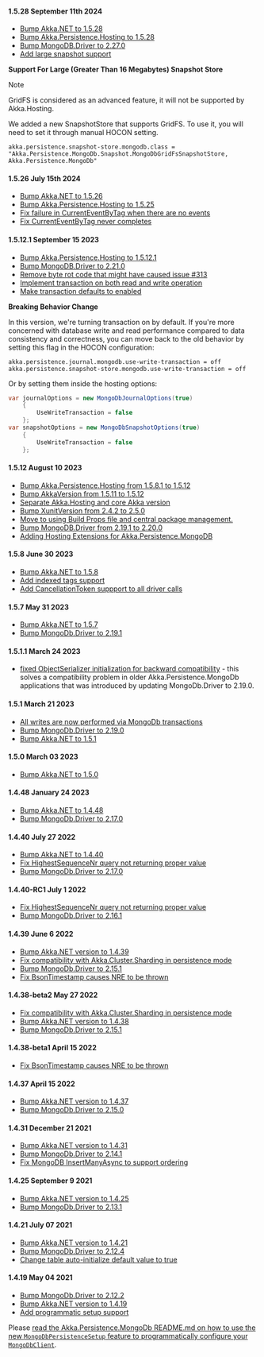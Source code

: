 #### 1.5.28 September 11th 2024 ####

* [Bump Akka.NET to 1.5.28](https://github.com/akkadotnet/akka.net/releases/tag/1.5.28)
* [Bump Akka.Persistence.Hosting to 1.5.28](https://github.com/akkadotnet/Akka.Hosting/releases/tag/1.5.28)
* [Bump MongoDB.Driver to 2.27.0](https://github.com/akkadotnet/Akka.Persistence.MongoDB/pull/380)
* [Add large snapshot support](https://github.com/akkadotnet/Akka.Persistence.MongoDB/pull/383)

**Support For Large (Greater Than 16 Megabytes) Snapshot Store**

> [!NOTE]
> 
> GridFS is considered as an advanced feature, it will not be supported by Akka.Hosting.

We added a new SnapshotStore that supports GridFS. To use it, you will need to set it through manual HOCON setting.

```text
akka.persistence.snapshot-store.mongodb.class = "Akka.Persistence.MongoDb.Snapshot.MongoDbGridFsSnapshotStore, Akka.Persistence.MongoDb"
```

#### 1.5.26 July 15th 2024 ####

* [Bump Akka.NET to 1.5.26](https://github.com/akkadotnet/akka.net/releases/tag/1.5.26)
* [Bump Akka.Persistence.Hosting to 1.5.25](https://github.com/akkadotnet/Akka.Hosting/releases/tag/1.5.25)
* [Fix failure in CurrentEventByTag when there are no events](https://github.com/akkadotnet/Akka.Persistence.MongoDB/pull/374)
* [Fix CurrentEventByTag never completes](https://github.com/akkadotnet/Akka.Persistence.MongoDB/pull/379)

#### 1.5.12.1 September 15 2023 ####

* [Bump Akka.Persistence.Hosting to 1.5.12.1](https://github.com/akkadotnet/Akka.Hosting/releases/tag/1.5.12.1)
* [Bump MongoDB.Driver to 2.21.0](https://github.com/akkadotnet/Akka.Persistence.MongoDB/pull/339)
* [Remove byte rot code that might have caused issue #313](https://github.com/akkadotnet/Akka.Persistence.MongoDB/pull/347)
* [Implement transaction on both read and write operation](https://github.com/akkadotnet/Akka.Persistence.MongoDB/pull/347)
* [Make transaction defaults to enabled](https://github.com/akkadotnet/Akka.Persistence.MongoDB/pull/348)

**Breaking Behavior Change**

In this version, we're turning transaction on by default. If you're more concerned with database write and read performance compared to data consistency and correctness, you can move back to the old behavior by setting this flag in the HOCON configuration:

```hocon
akka.persistence.journal.mongodb.use-write-transaction = off
akka.persistence.snapshot-store.mongodb.use-write-transaction = off
```

Or by setting them inside the hosting options:

```csharp
var journalOptions = new MongoDbJournalOptions(true) 
    {
        UseWriteTransaction = false
    };
var snapshotOptions = new MongoDbSnapshotOptions(true)
    {
        UseWriteTransaction = false
    };
```

#### 1.5.12 August 10 2023 ####

* [Bump Akka.Persistence.Hosting from 1.5.8.1 to 1.5.12](https://github.com/akkadotnet/Akka.Persistence.MongoDB/pull/337)
* [Bump AkkaVersion from 1.5.11 to 1.5.12](https://github.com/akkadotnet/Akka.Persistence.MongoDB/pull/336)
* [Separate Akka.Hosting and core Akka version](https://github.com/akkadotnet/Akka.Persistence.MongoDB/pull/335)
* [Bump XunitVersion from 2.4.2 to 2.5.0](https://github.com/akkadotnet/Akka.Persistence.MongoDB/pull/332)
* [Move to using Build Props file and central package management.](https://github.com/akkadotnet/Akka.Persistence.MongoDB/pull/333)
* [Bump MongoDB.Driver from 2.19.1 to 2.20.0](https://github.com/akkadotnet/Akka.Persistence.MongoDB/pull/326)
* [Adding Hosting Extensions for Akka.Persistence.MongoDB](https://github.com/akkadotnet/Akka.Persistence.MongoDB/pull/331)
 
#### 1.5.8 June 30 2023 ####

* [Bump Akka.NET to 1.5.8](https://github.com/akkadotnet/akka.net/releases/tag/1.5.8)
* [Add indexed tags support](https://github.com/akkadotnet/Akka.Persistence.MongoDB/pull/318)
* [Add CancellationToken suppport to all driver calls](https://github.com/akkadotnet/Akka.Persistence.MongoDB/pull/328)

#### 1.5.7 May 31 2023 ####

* [Bump Akka.NET to 1.5.7](https://github.com/akkadotnet/akka.net/releases/tag/1.5.7)
* [Bump MongoDb.Driver to 2.19.1](https://github.com/akkadotnet/Akka.Persistence.MongoDB/pull/311)

#### 1.5.1.1 March 24 2023 ####

* [fixed ObjectSerializer initialization for backward compatibility](https://github.com/akkadotnet/Akka.Persistence.MongoDB/pull/310) - this solves a compatibility problem in older Akka.Persistence.MongoDb applications that was introduced by updating MongoDb.Driver to 2.19.0.

#### 1.5.1 March 21 2023 ####
* [All writes are now performed via MongoDb transactions](https://github.com/akkadotnet/Akka.Persistence.MongoDB/pull/301)
* [Bump MongoDb.Driver to 2.19.0](https://github.com/akkadotnet/Akka.Persistence.MongoDB/pull/308)
* [Bump Akka.NET to 1.5.1](https://github.com/akkadotnet/akka.net/releases/tag/1.5.1)

#### 1.5.0 March 03 2023 ####
* [Bump Akka.NET to 1.5.0](https://github.com/akkadotnet/akka.net/releases/tag/1.5.0)

#### 1.4.48 January 24 2023 ####
* [Bump Akka.NET to 1.4.48](https://github.com/akkadotnet/akka.net/releases/tag/1.4.48)
* [Bump MongoDb.Driver to 2.17.0](https://github.com/akkadotnet/Akka.Persistence.MongoDB/pull/284)

#### 1.4.40 July 27 2022 ####
* [Bump Akka.NET to 1.4.40](https://github.com/akkadotnet/akka.net/releases/tag/1.4.40)
* [Fix HighestSequenceNr query not returning proper value](https://github.com/akkadotnet/Akka.Persistence.MongoDB/pull/267)
* [Bump MongoDb.Driver to 2.17.0](https://github.com/akkadotnet/Akka.Persistence.MongoDB/pull/273)

#### 1.4.40-RC1 July 1 2022 ####
* [Fix HighestSequenceNr query not returning proper value](https://github.com/akkadotnet/Akka.Persistence.MongoDB/pull/267)
* [Bump MongoDb.Driver to 2.16.1](https://github.com/akkadotnet/Akka.Persistence.MongoDB/pull/266)

#### 1.4.39 June 6 2022 ####
* [Bump Akka.NET version to 1.4.39](https://github.com/akkadotnet/akka.net/releases/tag/1.4.39)
* [Fix compatibility with Akka.Cluster.Sharding in persistence mode](https://github.com/akkadotnet/Akka.Persistence.MongoDB/pull/259)
* [Bump MongoDb.Driver to 2.15.1](https://github.com/akkadotnet/Akka.Persistence.MongoDB/pull/255)
* [Fix BsonTimestamp causes NRE to be thrown](https://github.com/akkadotnet/Akka.Persistence.MongoDB/pull/249)

#### 1.4.38-beta2 May 27 2022 ####

* [Fix compatibility with Akka.Cluster.Sharding in persistence mode](https://github.com/akkadotnet/Akka.Persistence.MongoDB/pull/259)
* [Bump Akka.NET version to 1.4.38](https://github.com/akkadotnet/akka.net/releases/tag/1.4.38)
* [Bump MongoDb.Driver to 2.15.1](https://github.com/akkadotnet/Akka.Persistence.MongoDB/pull/255)

#### 1.4.38-beta1 April 15 2022 ####

* [Fix BsonTimestamp causes NRE to be thrown](https://github.com/akkadotnet/Akka.Persistence.MongoDB/pull/249)

#### 1.4.37 April 15 2022 ####

* [Bump Akka.NET version to 1.4.37](https://github.com/akkadotnet/akka.net/releases/tag/1.4.37)
* [Bump MongoDb.Driver to 2.15.0](https://github.com/akkadotnet/Akka.Persistence.MongoDB/pull/245)

#### 1.4.31 December 21 2021 ####

* [Bump Akka.NET version to 1.4.31](https://github.com/akkadotnet/akka.net/releases/tag/1.4.31)
* [Bump MongoDb.Driver to 2.14.1](https://github.com/akkadotnet/Akka.Persistence.MongoDB/pull/234)
* [Fix MongoDB InsertManyAsync to support ordering](https://github.com/akkadotnet/Akka.Persistence.MongoDB/pull/224)

#### 1.4.25 September 9 2021 ####

* [Bump Akka.NET version to 1.4.25](https://github.com/akkadotnet/akka.net/releases/tag/1.4.25)
* [Bump MongoDb.Driver to 2.13.1](https://github.com/akkadotnet/Akka.Persistence.MongoDB/pull/216)

#### 1.4.21 July 07 2021 ####

* [Bump Akka.NET version to 1.4.21](https://github.com/akkadotnet/akka.net/releases/tag/1.4.21)
* [Bump MongoDb.Driver to 2.12.4](https://github.com/akkadotnet/Akka.Persistence.MongoDB/pull/209)
* [Change table auto-initialize default value to true](https://github.com/akkadotnet/Akka.Persistence.MongoDB/pull/212)

#### 1.4.19 May 04 2021 ####

* [Bump MongoDb.Driver to 2.12.2](https://github.com/akkadotnet/Akka.Persistence.MongoDB/pull/197)
* [Bump Akka.NET version to 1.4.19](https://github.com/akkadotnet/akka.net/releases/tag/1.4.19)
* [Add programmatic setup support](https://github.com/akkadotnet/Akka.Persistence.MongoDB/pull/199)

Please [read the Akka.Persistence.MongoDb README.md on how to use the new `MongoDbPersistenceSetup` feature to programmatically configure your `MongoDbClient`](https://github.com/akkadotnet/Akka.Persistence.MongoDB#programmatic-configuration).
